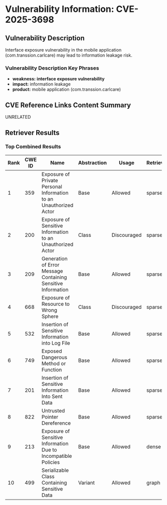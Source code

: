 # Vulnerability Information: CVE-2025-3698

## Vulnerability Description
Interface exposure vulnerability in the mobile application (com.transsion.carlcare) may lead to information leakage risk.

### Vulnerability Description Key Phrases
- **weakness:** **interface exposure vulnerability**
- **impact:** information leakage
- **product:** mobile application (com.transsion.carlcare)

## CVE Reference Links Content Summary
UNRELATED

## Retriever Results

### Top Combined Results

| Rank | CWE ID | Name | Abstraction | Usage  | Retrievers | Individual Scores |
|------|--------|------|-------------|-------|------------|-------------------|
| 1 | 359 | Exposure of Private Personal Information to an Unauthorized Actor | Base | Allowed | sparse | 0.105 |
| 2 | 200 | Exposure of Sensitive Information to an Unauthorized Actor | Class | Discouraged | sparse | 0.099 |
| 3 | 209 | Generation of Error Message Containing Sensitive Information | Base | Allowed | sparse | 0.092 |
| 4 | 668 | Exposure of Resource to Wrong Sphere | Class | Discouraged | sparse | 0.091 |
| 5 | 532 | Insertion of Sensitive Information into Log File | Base | Allowed | sparse | 0.090 |
| 6 | 749 | Exposed Dangerous Method or Function | Base | Allowed | sparse | 0.085 |
| 7 | 201 | Insertion of Sensitive Information Into Sent Data | Base | Allowed | sparse | 0.082 |
| 8 | 822 | Untrusted Pointer Dereference | Base | Allowed | sparse | 0.081 |
| 9 | 213 | Exposure of Sensitive Information Due to Incompatible Policies | Base | Allowed | dense | 0.608 |
| 10 | 499 | Serializable Class Containing Sensitive Data | Variant | Allowed | graph | 0.003 |

